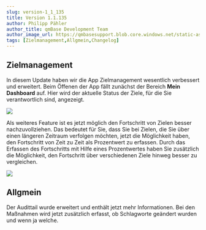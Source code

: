 ```yaml
---
slug: version-1_1_135
title: Version 1.1.135
author: Philipp Pähler
author_title: qmBase Development Team
author_image_url: https://qmbasesupport.blob.core.windows.net/static-assets/img/persons/paehler_round.png
tags: [Zielmanagement,Allgmein,Changelog]
---
```

## Zielmanagement

In diesem Update haben wir die App Zielmanagement wesentlich verbessert und erweitert. Beim Öffenen der App fällt zunächst der Bereich **Mein Dashboard** auf. Hier wird der aktuelle Status der Ziele, für die Sie verantwortlich sind, angezeigt.

![](https://caqadmin.blob.core.windows.net/releasenotes/123-images/12da5ee3-725a-4bb5-998d-7d1b8375ab71-mceclip0.png)

Als weiteres Feature ist es jetzt möglich den Fortschritt von Zielen besser nachzuvollziehen. Das bedeutet für Sie, dass Sie bei Zielen, die Sie über einen längeren Zeitraum verfolgen möchten, jetzt die Möglichkeit haben, den Fortschritt von Zeit zu Zeit als Prozentwert zu erfassen. Durch das Erfassen des Fortschritts mit Hilfe eines Prozentwertes haben Sie zusätzlich die Möglichkeit, den Fortschritt über verschiedenen Ziele hinweg besser zu vergleichen.

![](https://caqadmin.blob.core.windows.net/releasenotes/123-images/8cf62f5e-8665-4033-896e-e46db722e601-mceclip0.png)

## Allgmein

Der Audittail wurde erweitert und enthält jetzt mehr Informationen. Bei den Maßnahmen wird jetzt zusätzlich erfasst, ob Schlagworte geändert wurden und wenn ja welche.